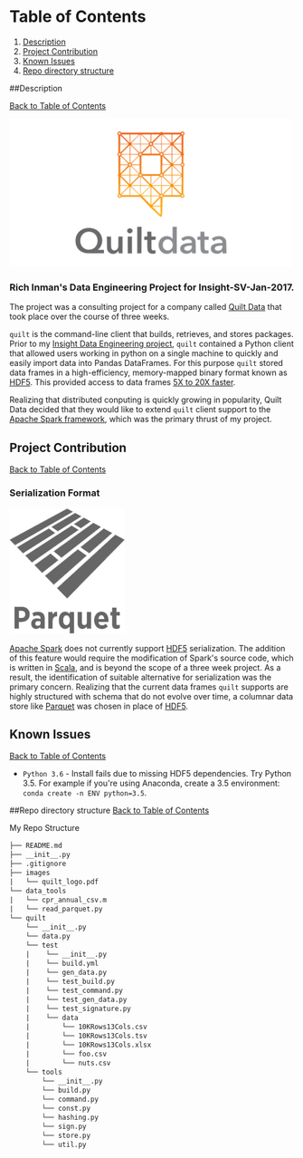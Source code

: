 # Table of Contents <a name="table-of-contents"></a>

1. [Description](README.md#description)
2. [Project Contribution](README.md#project-contribution)
3. [Known Issues](README.md#known-issues)
4. [Repo directory structure](README.md#repo-directory-structure)

##Description <a name="description"></a>

[Back to Table of Contents](README.md#table-of-contents)

<img src="./images/quilt_data.png" width="500">

### Rich Inman's Data Engineering Project for Insight-SV-Jan-2017.

The project was a consulting project for a company called [Quilt Data](https://www.quiltdata.com) that took place over the course of three weeks.

`quilt` is the command-line client that builds, retrieves, and stores packages. 
Prior to my [Insight Data Engineering project](http://insightdataengineering.com/), `quilt` contained a Python client that allowed users working in python on a single machine to quickly and easily import data into Pandas DataFrames. For this purpose `quilt` stored data frames in a high-efficiency, memory-mapped binary format known as [HDF5](https://support.hdfgroup.org/HDF5/). This provided access to data frames [5X to 20X faster](http://wesmckinney.com/blog/pandas-and-apache-arrow/).

Realizing that distributed conputing is quickly growing in popularity, Quilt Data decided that they would like to extend `quilt` client support to the [Apache Spark framework](http://spark.apache.org/), which was the primary thrust of my project.

## Project Contribution <a name="project-contribution"></a>
[Back to Table of Contents](README.md#table-of-contents)

### Serialization Format

<img src="./images/parquet.png">

[Apache Spark](http://spark.apache.org/) does not currently support [HDF5](https://support.hdfgroup.org/HDF5/) serialization. The addition of this feature would require the modification of Spark's source code, which is written in [Scala](https://www.scala-lang.org/), and is beyond the scope of a three week project. As a result, the identification of suitable alternative for serialization was the primary concern. Realizing that the current data frames `quilt` supports are highly structured with schema that do not evolve over time, a columnar data store like [Parquet](https://parquet.apache.org/) was chosen in place of [HDF5](https://support.hdfgroup.org/HDF5/).

## Known Issues <a name="known-issues"></a>
[Back to Table of Contents](README.md#table-of-contents)

- `Python 3.6` - Install fails due to missing HDF5 dependencies. Try Python 3.5. For example if you're using Anaconda, create a 3.5 environment: `conda create -n ENV python=3.5`.

##Repo directory structure <a name="repo-directory-structure"></a>
[Back to Table of Contents](README.md#table-of-contents)

My Repo Structure

	├── README.md 
	├── __init__.py
	├── .gitignore
	├── images
	|   └── quilt_logo.pdf
	└── data_tools
	|   └── cpr_annual_csv.m
	|   └── read_parquet.py
	└── quilt
	    └── __init__.py
	    └── data.py
	    └── test
	    |    └── __init__.py
	    |    └── build.yml
	    |    └── gen_data.py
	    |    └── test_build.py
	    |    └── test_command.py
	    |    └── test_gen_data.py
	    |    └── test_signature.py
	    |    └── data
	    |        └── 10KRows13Cols.csv
	    |        └── 10KRows13Cols.tsv
	    |        └── 10KRows13Cols.xlsx
	    |        └── foo.csv
	    |        └── nuts.csv
	    └── tools
	        └── __init__.py
	        └── build.py
	        └── command.py
	        └── const.py
	        └── hashing.py
	        └── sign.py
	        └── store.py
	        └── util.py
